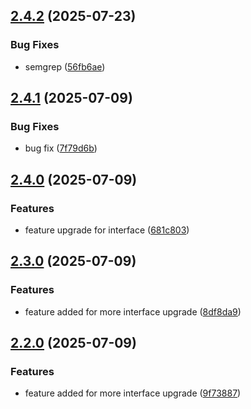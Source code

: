## [2.4.2](https://github.com/Reetwiz/fellowblogcicd/compare/v2.4.1...v2.4.2) (2025-07-23)


### Bug Fixes

* semgrep ([56fb6ae](https://github.com/Reetwiz/fellowblogcicd/commit/56fb6ae8bc5641c87e9f6c77e08d1703e6a2ce96))

## [2.4.1](https://github.com/Reetwiz/fellowblogcicd/compare/v2.4.0...v2.4.1) (2025-07-09)


### Bug Fixes

* bug fix ([7f79d6b](https://github.com/Reetwiz/fellowblogcicd/commit/7f79d6bbb5e2df38b63c149df4312c1eadf32a23))

## [2.4.0](https://github.com/Reetwiz/fellowblogcicd/compare/v2.3.0...v2.4.0) (2025-07-09)


### Features

* feature upgrade for interface ([681c803](https://github.com/Reetwiz/fellowblogcicd/commit/681c8039d5ade1c31b9d2a957d3f73153c655c26))

## [2.3.0](https://github.com/Reetwiz/fellowblogcicd/compare/v2.2.0...v2.3.0) (2025-07-09)


### Features

* feature added for more interface upgrade ([8df8da9](https://github.com/Reetwiz/fellowblogcicd/commit/8df8da9ff2c92441a5e20981625a7bb400236363))

## [2.2.0](https://github.com/Reetwiz/fellowblogcicd/compare/v2.1.0...v2.2.0) (2025-07-09)


### Features

* feature added for more interface upgrade ([9f73887](https://github.com/Reetwiz/fellowblogcicd/commit/9f738876c5a1bb434e5cd87662b384e012d441fa))

